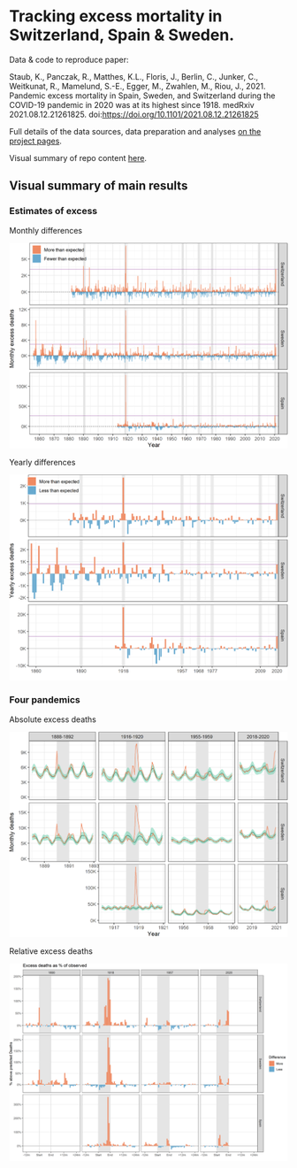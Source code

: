 # Tracking excess mortality in Switzerland, Spain & Sweden.  

Data & code to reproduce paper:  

Staub, K., Panczak, R., Matthes, K.L., Floris, J., Berlin, C., Junker, C., Weitkunat, R., Mamelund, S.-E., Egger, M., Zwahlen, M., Riou, J., 2021. Pandemic excess mortality in Spain, Sweden, and Switzerland during the COVID-19 pandemic in 2020 was at its highest since 1918. medRxiv 2021.08.12.21261825. doi:https://doi.org/10.1101/2021.08.12.21261825  

Full details of the data sources, data preparation and analyses [on the project pages](https://rpanczak.github.io/ISPM_excess-mortality/). 

Visual summary of repo content [here](https://octo-repo-visualization.vercel.app/?repo=RPanczak%2FISPM_excess-mortality). 

## Visual summary of main results

### Estimates of excess

Monthly differences

![Monthly differences](https://github.com/RPanczak/ISPM_excess-mortality/blob/main/paper/Figure_1.png)

Yearly differences

![Yearly differences](https://github.com/RPanczak/ISPM_excess-mortality/blob/main/paper/Figure_S1.png)

### Four pandemics

Absolute excess deaths

![Four pandemics](https://github.com/RPanczak/ISPM_excess-mortality/blob/main/paper/Figure_2.png)

Relative excess deaths

![Four pandemics](https://github.com/RPanczak/ISPM_excess-mortality/blob/main/paper/Figure_S2.png)

 